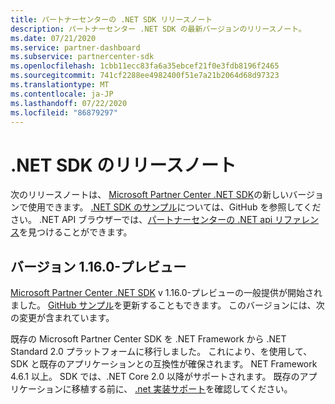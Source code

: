 ```yaml
---
title: パートナーセンターの .NET SDK リリースノート
description: パートナーセンター .NET SDK の最新バージョンのリリースノート。
ms.date: 07/21/2020
ms.service: partner-dashboard
ms.subservice: partnercenter-sdk
ms.openlocfilehash: 1cbb11ecc83fa6a35ebcef21f0e3fdb8196f2465
ms.sourcegitcommit: 741cf2288ee4982400f51e7a21b2064d68d97323
ms.translationtype: MT
ms.contentlocale: ja-JP
ms.lasthandoff: 07/22/2020
ms.locfileid: "86879297"
---
```

# <a name="net-sdk-release-notes"></a>.NET SDK のリリースノート

次のリリースノートは、 [Microsoft Partner Center .NET SDK](https://www.nuget.org/packages/Microsoft.Store.PartnerCenter)の新しいバージョンで使用できます。 [.NET SDK のサンプル](https://github.com/Microsoft/Partner-Center-DotNet-Samples)については、GitHub を参照してください。 .NET API ブラウザーでは、[パートナーセンターの .NET api リファレンス](https://docs.microsoft.com/dotnet/api/?view=partnercenter-dotnet-latest)を見つけることができます。

## <a name="version-1160-preview"></a>バージョン 1.16.0-プレビュー

[Microsoft Partner Center .NET SDK](https://www.nuget.org/packages/Microsoft.Store.PartnerCenter/) v 1.16.0-プレビューの一般提供が開始されました。 [GitHub サンプル](https://github.com/Microsoft/Partner-Center-DotNet-Samples)を更新することもできます。 このバージョンには、次の変更が含まれています。

既存の Microsoft Partner Center SDK を .NET Framework から .NET Standard 2.0 プラットフォームに移行しました。 これにより、を使用して、SDK と既存のアプリケーションとの互換性が確保されます。 NET Framework 4.6.1 以上。 SDK では、.NET Core 2.0 以降がサポートされます。 既存のアプリケーションに移植する前に、 [.net 実装サポート](/dotnet/standard/net-standard)を確認してください。   
